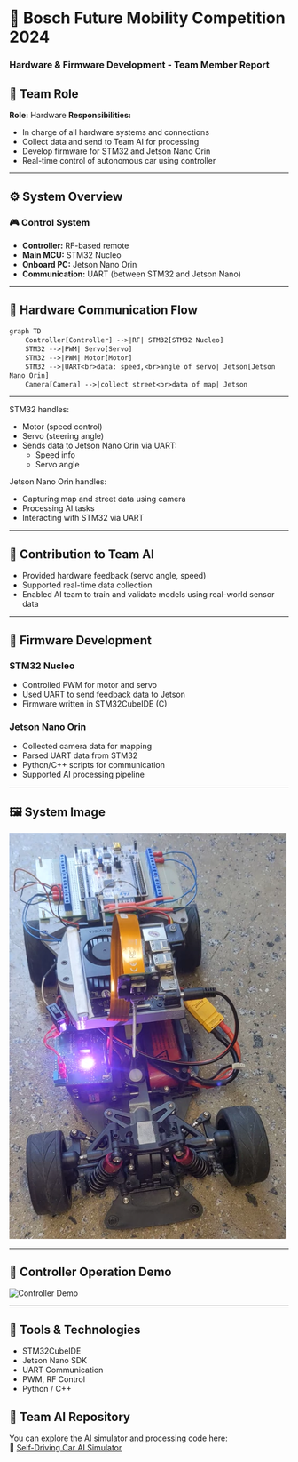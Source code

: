# 🚗 Bosch Future Mobility Competition 2024  
### Hardware & Firmware Development - Team Member Report  

## 👤 Team Role  
**Role:** Hardware
**Responsibilities:**  
- In charge of all hardware systems and connections  
- Collect data and send to Team AI for processing  
- Develop firmware for STM32 and Jetson Nano Orin  
- Real-time control of autonomous car using controller

---

## ⚙️ System Overview  

### 🎮 Control System  
- **Controller:** RF-based remote  
- **Main MCU:** STM32 Nucleo  
- **Onboard PC:** Jetson Nano Orin  
- **Communication:** UART (between STM32 and Jetson Nano)
 
---
## 🔁 Hardware Communication Flow  
```mermaid
graph TD
    Controller[Controller] -->|RF| STM32[STM32 Nucleo]
    STM32 -->|PWM| Servo[Servo]
    STM32 -->|PWM| Motor[Motor]
    STM32 -->|UART<br>data: speed,<br>angle of servo| Jetson[Jetson Nano Orin]
    Camera[Camera] -->|collect street<br>data of map| Jetson
```

---

STM32 handles:  
- Motor (speed control)  
- Servo (steering angle)  
- Sends data to Jetson Nano Orin via UART:  
  - Speed info  
  - Servo angle

Jetson Nano Orin handles:  
- Capturing map and street data using camera  
- Processing AI tasks  
- Interacting with STM32 via UART

---

## 🧠 Contribution to Team AI  
- Provided hardware feedback (servo angle, speed)  
- Supported real-time data collection  
- Enabled AI team to train and validate models using real-world sensor data

---

## 🧾 Firmware Development  

### STM32 Nucleo  
- Controlled PWM for motor and servo  
- Used UART to send feedback data to Jetson  
- Firmware written in STM32CubeIDE (C)

### Jetson Nano Orin  
- Collected camera data for mapping  
- Parsed UART data from STM32  
- Python/C++ scripts for communication  
- Supported AI processing pipeline  

---

## 🖼️ System Image  
<img src="./imgs/2.png" alt="Image" width="500"/>

---

## 🎥 Controller Operation Demo  
![Controller Demo](imgs/demo.gif)

---

## 🔧 Tools & Technologies  
- STM32CubeIDE  
- Jetson Nano SDK  
- UART Communication  
- PWM, RF Control  
- Python / C++  
## 🤖 Team AI Repository  
You can explore the AI simulator and processing code here:  
🔗 [Self-Driving Car AI Simulator](https://github.com/Hoangpham13579/self-driving-car-simulator)
